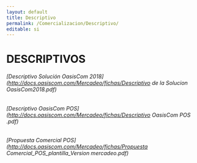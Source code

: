 ```yaml
---
layout: default
title: Descriptivo
permalink: /Comercializacion/Descriptivo/
editable: si
---
```


# DESCRIPTIVOS

###### [Descriptivo Solución OasisCom 2018](http://docs.oasiscom.com/Mercadeo/fichas/Descriptivo de la Solucion OasisCom2018.pdf)
###### [Descriptivo OasisCom POS](http://docs.oasiscom.com/Mercadeo/fichas/Descriptivo OasisCom POS .pdf)
###### [Propuesta Comercial POS](http://docs.oasiscom.com/Mercadeo/fichas/Propuesta Comercial_POS_plantilla_Version mercadeo.pdf)